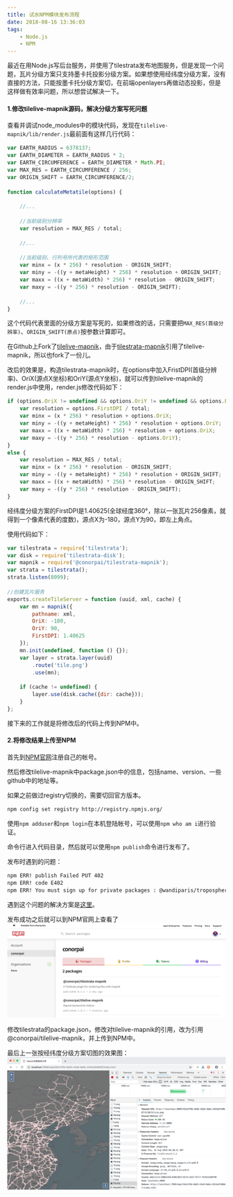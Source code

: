 ```yaml
---
title: 试水NPM模块发布流程
date: 2018-08-16 13:36:03
tags: 
	- Node.js
	- NPM
---
```


最近在用Node.js写后台服务，并使用了tilestrata发布地图服务，但是发现一个问题，瓦片分级方案只支持墨卡托投影分级方案。如果想使用经纬度分级方案，没有直接的方法，只能按墨卡托分级方案切，在前端openlayers再做动态投影，但是这样做有效率问题，所以想尝试解决一下。

#### 1.修改tilelive-mapnik源码，解决分级方案写死问题

查看并调试node_modules中的模块代码，发现在`tilelive-mapnik/lib/render.js`最前面有这样几行代码：
```javascript
var EARTH_RADIUS = 6378137;
var EARTH_DIAMETER = EARTH_RADIUS * 2;
var EARTH_CIRCUMFERENCE = EARTH_DIAMETER * Math.PI;
var MAX_RES = EARTH_CIRCUMFERENCE / 256;
var ORIGIN_SHIFT = EARTH_CIRCUMFERENCE/2;

function calculateMetatile(options) {
    
    //...
    
    //当前级别分辨率
    var resolution = MAX_RES / total;

    //...
    
    //当前级别、行列号所代表的矩形范围
    var minx = (x * 256) * resolution - ORIGIN_SHIFT;
    var miny = -((y + metaHeight) * 256) * resolution + ORIGIN_SHIFT;
    var maxx = ((x + metaWidth) * 256) * resolution - ORIGIN_SHIFT;
    var maxy = -((y * 256) * resolution - ORIGIN_SHIFT);
    
    //...
}
```

这个代码代表里面的分级方案是写死的，如果修改的话，只需要把`MAX_RES(首级分辨率)`、`ORIGIN_SHIFT(原点)`按参数计算即可。

在Github上Fork了[tilelive-mapnik](https://github.com/mapbox/tilelive-mapnik)，由于[tilestrata-mapnik](https://github.com/naturalatlas/tilestrata-mapnik)引用了tilelive-mapnik，所以也fork了一份儿。

改后的效果是，构造tilestrata-mapnik时，在options中加入FristDPI(首级分辨率)、OriX(源点X坐标)和OriY(源点Y坐标)，就可以传到tilelive-mapnik的render.js中使用，render.js修改代码如下：
```javascript
if (options.OriX != undefined && options.OriY != undefined && options.FirstDPI != undefined) {
    var resolution = options.FirstDPI / total;
    var minx = (x * 256) * resolution + options.OriX;
    var miny = -((y + metaHeight) * 256) * resolution + options.OriY;
    var maxx = ((x + metaWidth) * 256) * resolution + options.OriX;
    var maxy = -((y * 256) * resolution - options.OriY);
}
else {
    var resolution = MAX_RES / total;
    var minx = (x * 256) * resolution - ORIGIN_SHIFT;
    var miny = -((y + metaHeight) * 256) * resolution + ORIGIN_SHIFT;
    var maxx = ((x + metaWidth) * 256) * resolution - ORIGIN_SHIFT;
    var maxy = -((y * 256) * resolution - ORIGIN_SHIFT);
}
```

经纬度分级方案的FirstDPI是1.40625(全球经度360°，除以一张瓦片256像素，就得到一个像素代表的度数)，源点X为-180，源点Y为90，即左上角点。

使用代码如下：
```javascript
var tilestrata = require('tilestrata');
var disk = require('tilestrata-disk');
var mapnik = require('@conorpai/tilestrata-mapnik');
var strata = tilestrata();
strata.listen(8099);

//创建瓦片服务
exports.createTileServer = function (uuid, xml, cache) {
    var mn = mapnik({
        pathname: xml,
        OriX: -180,
        OriY: 90,
        FirstDPI: 1.40625
    });
    mn.init(undefined, function () {});
    var layer = strata.layer(uuid)
        .route('tile.png')
        .use(mn);

    if (cache != undefined) {
        layer.use(disk.cache({dir: cache}));
    }
};
```

接下来的工作就是将修改后的代码上传到NPM中。

#### 2.将修改结果上传至NPM

首先到[NPM官网](https://www.npmjs.com)注册自己的帐号。

然后修改tilelive-mapnik中package.json中的信息，包括name、version、一些github中的地址等。

如果之前做过registry切换的，需要切回官方版本。
```bash
npm config set registry http://registry.npmjs.org/
```

使用`npm adduser`和`npm login`在本机登陆帐号，可以使用`npm who am i`进行验证。

命令行进入代码目录，然后就可以使用`npm publish`命令进行发布了。

发布时遇到的问题：

```bash
npm ERR! publish Failed PUT 402
npm ERR! code E402
npm ERR! You must sign up for private packages : @wandiparis/troposphere
```
遇到这个问题的解决方案是[这里](https://github.com/semantic-release/semantic-release/issues/512)。

发布成功之后就可以到NPM官网上查看了
![查看NPM](nodenpmtest/1.png)

修改tilestrata的package.json，修改对tilelive-mapnik的引用，改为引用@conorpai/tilelive-mapnik，并上传到NPM中。

最后上一张按经纬度分级方案切图的效果图：
![成果](nodenpmtest/2.png)